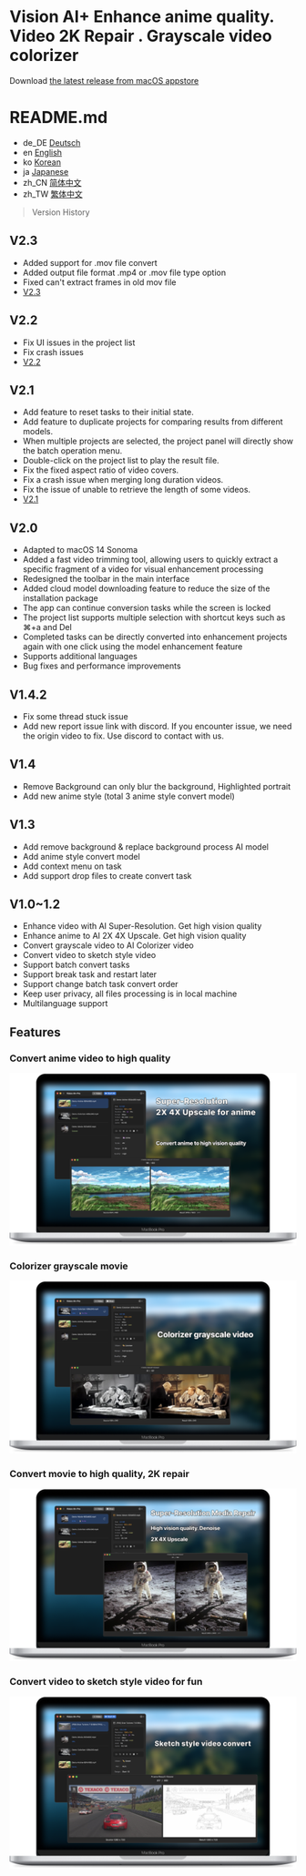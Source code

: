 # Vision AI+ Enhance anime quality. Video 2K Repair . Grayscale video colorizer

Download [the latest release from macOS appstore](https://apps.apple.com/us/app/id6445976076)


# README.md
- de_DE [Deutsch](README.de.md)
- en [English](README.md)
- ko [Korean](README.ko.md)
- ja [Japanese](README.ja.md)
- zh_CN [简体中文](README.zh_cn.md)
- zh_TW [繁体中文](README.zh_tw.md)

> Version History

V2.3
---
- Added support for .mov file convert  
- Added output file format .mp4 or .mov file type option  
- Fixed can't extract frames in old mov file
- [V2.3](https://download.marksdo.com/apps/VisionAI/V2.3/VisionAI.dmg)

V2.2
---
- Fix UI issues in the project list
- Fix crash issues
- [V2.2](https://download.marksdo.com/apps/VisionAI/V2.2/VisionAI.dmg) 

V2.1
---
- Add feature to reset tasks to their initial state.
- Add feature to duplicate projects for comparing results from different models.
- When multiple projects are selected, the project panel will directly show the batch operation menu.
- Double-click on the project list to play the result file.
- Fix the fixed aspect ratio of video covers.
- Fix a crash issue when merging long duration videos.
- Fix the issue of unable to retrieve the length of some videos.
- [V2.1](https://download.marksdo.com/apps/VisionAI/V2.1/VisionAI.zip) 

V2.0
---
- Adapted to macOS 14 Sonoma
- Added a fast video trimming tool, allowing users to quickly extract a specific fragment of a video for visual enhancement processing
- Redesigned the toolbar in the main interface
- Added cloud model downloading feature to reduce the size of the installation package
- The app can continue conversion tasks while the screen is locked
- The project list supports multiple selection with shortcut keys such as ⌘+a and Del
- Completed tasks can be directly converted into enhancement projects again with one click using the model enhancement feature
- Supports additional languages
- Bug fixes and performance improvements

V1.4.2
---
- Fix some thread stuck issue
- Add new report issue link with discord. If you encounter issue, we need the origin video to fix. Use discord to contact with us.

V1.4
---
- Remove Background can only blur the background, Highlighted portrait
- Add new anime style (total 3 anime style convert model)


V1.3
---
- Add remove background & replace background process AI model
- Add anime style convert model
- Add context menu on task 
- Add support drop files to create convert task

V1.0~1.2
---
- Enhance video with AI Super-Resolution. Get high vision quality
- Enhance anime to AI 2X 4X Upscale. Get high vision quality
- Convert grayscale video to AI Colorizer video
- Convert video to sketch style video
- Support batch convert tasks
- Support break task and restart later
- Support change batch task convert order
- Keep user privacy, all files processing is in local machine
- Multilanguage support

## Features

### Convert anime video to high quality
![convert-anime-high-quality](imgs/Web-Preview-1.png)


### Colorizer grayscale movie
![colorizer-grayscale-movie](imgs/Web-Preview-2.png)


### Convert movie to high quality, 2K repair 
![convert-movie-to-high-quality](imgs/Web-Preview-3.png)


### Convert video to sketch style video for fun 
![Convert-video-to-sketch-style-video-for-fun](imgs/Web-Preview-4.png)